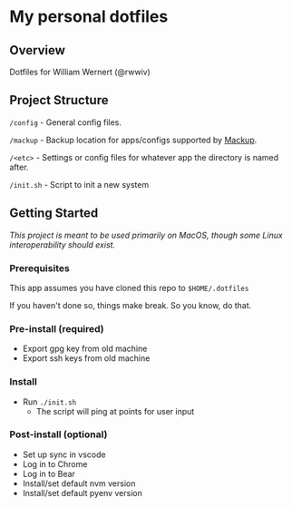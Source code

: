 # My personal dotfiles

## Overview

Dotfiles for William Wernert (@rwwiv)

## Project Structure

`/config` - General config files.

`/mackup` - Backup location for apps/configs supported by [Mackup](https://github.com/lra/mackup).

`/<etc>` - Settings or config files for whatever app the directory is named after.

`/init.sh` - Script to init a new system

## Getting Started

*This project is meant to be used primarily on MacOS, though some Linux interoperability should exist.*

### Prerequisites

This app assumes you have cloned this repo to `$HOME/.dotfiles`

If you haven't done so, things make break. So you know, do that.

### Pre-install (required)
 - Export gpg key from old machine
 - Export ssh keys from old machine 

### Install
 - Run `./init.sh`
   - The script will ping at points for user input

### Post-install (optional)
 - Set up sync in vscode
 - Log in to Chrome 
 - Log in to Bear
 - Install/set default nvm version
 - Install/set default pyenv version

